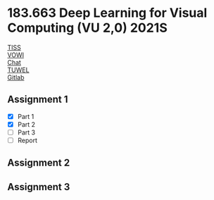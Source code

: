 # 183.663 Deep Learning for Visual Computing (VU 2,0) 2021S

[TISS](https://tiss.tuwien.ac.at/course/courseDetails.xhtml?courseNr=183663)  
[VOWI](https://vowi.fsinf.at/wiki?title=Spezial:CourseById&ns=TU_Wien&id=183663)  
[Chat](https://mm.fsinf.at/glue/channel_by_course_code/183663)  
[TUWEL](https://tuwel.tuwien.ac.at/course/view.php?id=38492)  
[Gitlab](https://smithers.cvl.tuwien.ac.at/theitzinger/dlvc_ss21_public)

## Assignment 1

* [x] Part 1
* [x] Part 2
* [ ] Part 3
* [ ] Report

## Assignment 2

## Assignment 3
